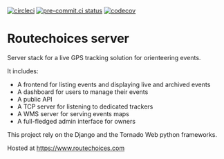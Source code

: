 [![circleci](https://circleci.com/gh/routechoices/routechoices-server.svg?style=shield)](https://circleci.com/gh/routechoices/routechoices-server) [![pre-commit.ci status](https://results.pre-commit.ci/badge/github/routechoices/routechoices-server/master.svg)](https://results.pre-commit.ci/latest/github/routechoices/routechoices-server/master) [![codecov](https://codecov.io/gh/routechoices/routechoices-server/branch/master/graph/badge.svg?token=OZLCAY280V)](https://codecov.io/gh/routechoices/routechoices-server)


Routechoices server
===================

Server stack for a live GPS tracking solution for orienteering events.

It includes:

  - A frontend for listing events and displaying live and archived events
  - A dashboard for users to manage their events
  - A public API
  - A TCP server for listening to dedicated trackers
  - A WMS server for serving events maps
  - A full-fledged admin interface for owners

This project rely on the Django and the Tornado Web python frameworks.

Hosted at https://www.routechoices.com
